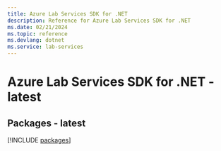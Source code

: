 ```yaml
---
title: Azure Lab Services SDK for .NET
description: Reference for Azure Lab Services SDK for .NET
ms.date: 02/21/2024
ms.topic: reference
ms.devlang: dotnet
ms.service: lab-services
---
```

# Azure Lab Services SDK for .NET - latest
## Packages - latest
[!INCLUDE [packages](lab-services-index.md)]